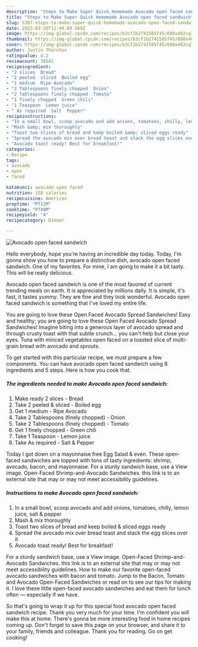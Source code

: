 ```yaml
---
description: "Steps to Make Super Quick Homemade Avocado open faced sandwich"
title: "Steps to Make Super Quick Homemade Avocado open faced sandwich"
slug: 5307-steps-to-make-super-quick-homemade-avocado-open-faced-sandwich
date: 2022-03-20T12:44:09.569Z
image: https://img-global.cpcdn.com/recipes/b3cf1b2741585f45/680x482cq70/avocado-open-faced-sandwich-recipe-main-photo.jpg
thumbnail: https://img-global.cpcdn.com/recipes/b3cf1b2741585f45/680x482cq70/avocado-open-faced-sandwich-recipe-main-photo.jpg
cover: https://img-global.cpcdn.com/recipes/b3cf1b2741585f45/680x482cq70/avocado-open-faced-sandwich-recipe-main-photo.jpg
author: Justin Thornton
ratingvalue: 4.2
reviewcount: 38541
recipeingredient:
- "2 slices  Bread"
- "2 peeled  sliced  Boiled egg"
- "1 medium  Ripe Avocado"
- "2 Tablespoons finely chopped  Onion"
- "2 Tablespoons finely chopped  Tomato"
- "1 finely chopped  Green chili"
- "1 Teaspoon  Lemon juice"
- " As required  Salt  Pepper"
recipeinstructions:
- "In a small bowl, scoop avocado and add onions, tomatoes, chilly, lemon juice, salt &amp; pepper"
- "Mash &amp; mix thoroughly"
- "Toast two slices of bread and keep boiled &amp; sliced eggs ready"
- "Spread the avocado mix over bread toast and stack the egg slices over it"
- "Avocado toast ready! Best for breakfast!"
categories:
- Recipe
tags:
- avocado
- open
- faced

katakunci: avocado open faced 
nutrition: 158 calories
recipecuisine: American
preptime: "PT12M"
cooktime: "PT48M"
recipeyield: "4"
recipecategory: Dinner

---
```



![Avocado open faced sandwich](https://img-global.cpcdn.com/recipes/b3cf1b2741585f45/680x482cq70/avocado-open-faced-sandwich-recipe-main-photo.jpg)

Hello everybody, hope you're having an incredible day today. Today, I'm gonna show you how to prepare a distinctive dish, avocado open faced sandwich. One of my favorites. For mine, I am going to make it a bit tasty. This will be really delicious.

Avocado open faced sandwich is one of the most favored of current trending meals on earth. It is appreciated by millions daily. It is simple, it's fast, it tastes yummy. They are fine and they look wonderful. Avocado open faced sandwich is something that I've loved my entire life.

You are going to love these Open Faced Avocado Spread Sandwiches! Easy and healthy; you are going to love these Open Faced Avocado Spread Sandwiches! Imagine biting into a generous layer of avocado spread and through crusty toast with that subtle crunch… you can&#39;t help but close your eyes. Tuna with minced vegetables open faced on a toasted slice of multi-grain bread with avocado and sprouts.


To get started with this particular recipe, we must prepare a few components. You can have avocado open faced sandwich using 8 ingredients and 5 steps. Here is how you cook that.

<!--inarticleads1-->

##### The ingredients needed to make Avocado open faced sandwich:

1. Make ready 2 slices - Bread
1. Take 2 peeled &amp; sliced - Boiled egg
1. Get 1 medium - Ripe Avocado
1. Take 2 Tablespoons (finely chopped) - Onion
1. Take 2 Tablespoons (finely chopped) - Tomato
1. Get 1 finely chopped - Green chili
1. Take 1 Teaspoon - Lemon juice
1. Take  As required - Salt &amp; Pepper


Today I got down on a mayonnaise free Egg Salad &amp; even. These open-faced sandwiches are topped with tons of tasty ingredients: shrimp, avocado, bacon, and mayonnaise. For a sturdy sandwich base, use a View image. Open-Faced Shrimp-and-Avocado Sandwiches. this link is to an external site that may or may not meet accessibility guidelines. 

<!--inarticleads2-->

##### Instructions to make Avocado open faced sandwich:

1. In a small bowl, scoop avocado and add onions, tomatoes, chilly, lemon juice, salt &amp; pepper
1. Mash &amp; mix thoroughly
1. Toast two slices of bread and keep boiled &amp; sliced eggs ready
1. Spread the avocado mix over bread toast and stack the egg slices over it
1. Avocado toast ready! Best for breakfast!


For a sturdy sandwich base, use a View image. Open-Faced Shrimp-and-Avocado Sandwiches. this link is to an external site that may or may not meet accessibility guidelines. How to make our favorite open-faced avocado sandwiches with bacon and tomato. Jump to the Bacon, Tomato and Avocado Open-Faced Sandwiches or read on to see our tips for making it. I love these little open-faced avocado sandwiches and eat them for lunch often — especially if we have. 

So that's going to wrap it up for this special food avocado open faced sandwich recipe. Thank you very much for your time. I'm confident you will make this at home. There's gonna be more interesting food in home recipes coming up. Don't forget to save this page on your browser, and share it to your family, friends and colleague. Thank you for reading. Go on get cooking!
